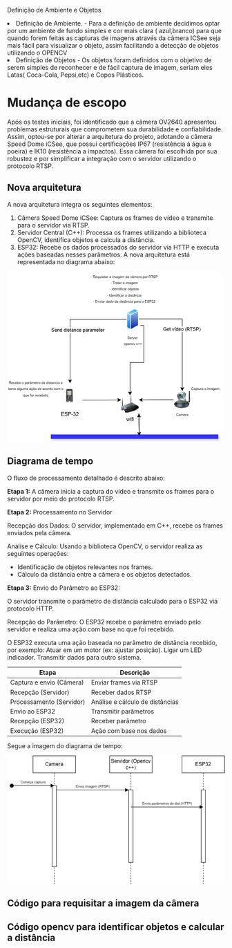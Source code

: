 <h0> Definição de Ambiente e Objetos <h0>

<li>Definição de Ambiente.
  - Para a definição de ambiente decidimos optar por um ambiente de fundo simples e cor mais clara ( azul,branco) para que quando forem feitas as capturas de imagens através da cãmera ICSee seja mais fácil para visualizar o objeto, assim facilitando a detecção de objetos utilizando o OPENCV</li>
<li>Definição de Objetos
  - Os objetos foram definidos com o objetivo de serem simples de reconhecer e de fácil captura de imagem, seriam eles Latas( Coca-Cola, Pepsi,etc) e Copos Plásticos.</li>


  <h1> Mudança de escopo </h1>
  <p>Após os testes iniciais, foi identificado que a câmera OV2640 apresentou problemas estruturais que comprometem sua durabilidade e confiabilidade. Assim, optou-se por alterar a arquitetura do projeto, adotando a câmera Speed Dome iCSee, que possui certificações IP67 (resistência à água e poeira) e IK10 (resistência a impactos). Essa câmera foi escolhida por sua robustez e por simplificar a integração com o servidor utilizando o protocolo RTSP.</p>
  <h2>Nova arquitetura</h2>
  <p>A nova arquitetura integra os seguintes elementos:

1. Câmera Speed Dome iCSee: Captura os frames de vídeo e transmite para o servidor via RTSP.
2. Servidor Central (C++): Processa os frames utilizando a biblioteca OpenCV, identifica objetos e calcula a distância.
3. ESP32: Recebe os dados processados do servidor via HTTP e executa ações baseadas nesses parâmetros.
A nova arquitetura está representada no diagrama abaixo:

</p>
  <img src= "pi3arquitetura-diagram.drawio2.png" alt = "aruitetura">
  <h2>Diagrama de tempo</h2>

  <p>O fluxo de processamento detalhado é descrito abaixo:

<b>Etapa 1:</b> A câmera inicia a captura do vídeo e transmite os frames para o servidor por meio do protocolo RTSP.


<b>Etapa 2:</b> Processamento no Servidor

Recepção dos Dados: O servidor, implementado em C++, recebe os frames enviados pela câmera.


Análise e Cálculo: Usando a biblioteca OpenCV, o servidor realiza as seguintes operações:
<ul>
<li>Identificação de objetos relevantes nos frames.</li>
<li>Cálculo da distância entre a câmera e os objetos detectados.</li>
</ul>






<b>Etapa 3:</b> Envio do Parâmetro ao ESP32: 


O servidor transmite o parâmetro de distância calculado para o ESP32 via protocolo HTTP.

Recepção do Parâmetro:
O ESP32 recebe o parâmetro enviado pelo servidor e realiza uma ação com base no que foi recebido.


O ESP32 executa uma ação baseada no parâmetro de distância recebido, por exemplo:
Atuar em um motor (ex: ajustar posição).
Ligar um LED indicador.
Transmitir dados para outro sistema.

 <table>
        <thead>
            <tr>
                <th>Etapa</th>
                <th>Descrição</th>
            </tr>
        </thead>
        <tbody>
            <tr>
                <td>Captura e envio (Câmera)</td>
                <td>Enviar frames via RTSP</td>
            </tr>
            <tr>
                <td>Recepção (Servidor)</td>
                <td>Receber dados RTSP</td>
            </tr>
            <tr>
                <td>Processamento (Servidor)</td>
                <td>Análise e cálculo de distâncias</td>
            </tr>
            <tr>
                <td>Envio ao ESP32</td>
                <td>Transmitir parâmetros</td>
            </tr>
            <tr>
                <td>Recepção (ESP32)</td>
                <td>Receber parâmetro</td>
            </tr>
            <tr>
                <td>Execução (ESP32)</td>
                <td>Ação com base nos dados</td>
            </tr>
        </tbody>
    </table>

Segue a imagem do diagrama de tempo:</p>

  <img src = "diagrama-tempo-pi3.drawio.png" alt = "Diagrama de tempo">

  <h2>Código para requisitar a imagem da câmera</h2>
  <p></p>
  <h2>Código opencv para identificar objetos e calcular a distância</h2>
